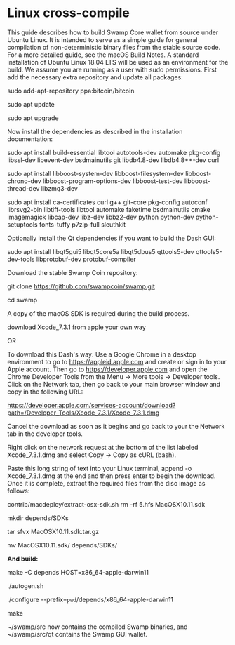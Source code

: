 <h1>Linux cross-compile</h1>

This guide describes how to build Swamp Core wallet from source under Ubuntu Linux. It is intended to serve as a simple guide for general compilation of non-deterministic binary files from the stable source code. For a more detailed guide, see the macOS Build Notes. A standard installation of Ubuntu Linux 18.04 LTS will be used as an environment for the build. We assume you are running as a user with sudo permissions. First add the necessary extra repository and update all packages:


sudo add-apt-repository ppa:bitcoin/bitcoin

sudo apt update

sudo apt upgrade

Now install the dependencies as described in the installation documentation:


sudo apt install build-essential libtool autotools-dev automake pkg-config libssl-dev libevent-dev bsdmainutils git libdb4.8-dev libdb4.8++-dev curl

sudo apt install libboost-system-dev libboost-filesystem-dev libboost-chrono-dev libboost-program-options-dev libboost-test-dev libboost-thread-dev libzmq3-dev

sudo apt install ca-certificates curl g++ git-core pkg-config autoconf librsvg2-bin libtiff-tools libtool automake faketime bsdmainutils cmake imagemagick libcap-dev libz-dev libbz2-dev python python-dev python-setuptools fonts-tuffy p7zip-full sleuthkit

Optionally install the Qt dependencies if you want to build the Dash GUI:

sudo apt install libqt5gui5 libqt5core5a libqt5dbus5 qttools5-dev qttools5-dev-tools libprotobuf-dev protobuf-compiler

Download the stable Swamp Coin repository:

git clone https://github.com/swampcoin/swamp.git

cd swamp

A copy of the macOS SDK is required during the build process. 

download Xcode_7.3.1 from apple your own way 

OR

To download this Dash's way: 
Use a Google Chrome in a desktop environment to go to https://appleid.apple.com and create or sign in to your Apple account. 
Then go to https://developer.apple.com and open the Chrome Developer Tools from the Menu -> More tools -> Developer tools. 
Click on the Network tab, then go back to your main browser window and copy in the following URL:

https://developer.apple.com/services-account/download?path=/Developer_Tools/Xcode_7.3.1/Xcode_7.3.1.dmg

Cancel the download as soon as it begins and go back to your the Network tab in the developer tools. 

Right click on the network request at the bottom of the list labeled Xcode_7.3.1.dmg and select Copy -> Copy as cURL (bash). 

Paste this long string of text into your Linux terminal, append -o Xcode_7.3.1.dmg at the end and then press enter to begin the download. Once it is complete, extract the required files from the disc image as follows:


contrib/macdeploy/extract-osx-sdk.sh
rm -rf 5.hfs MacOSX10.11.sdk

mkdir depends/SDKs

tar sfvx MacOSX10.11.sdk.tar.gz

mv MacOSX10.11.sdk/ depends/SDKs/

<b>And build:</b>

make -C depends HOST=x86_64-apple-darwin11

./autogen.sh

./configure --prefix=`pwd`/depends/x86_64-apple-darwin11

make

~/swamp/src now contains the compiled Swamp binaries, and ~/swamp/src/qt contains the Swamp GUI wallet.
